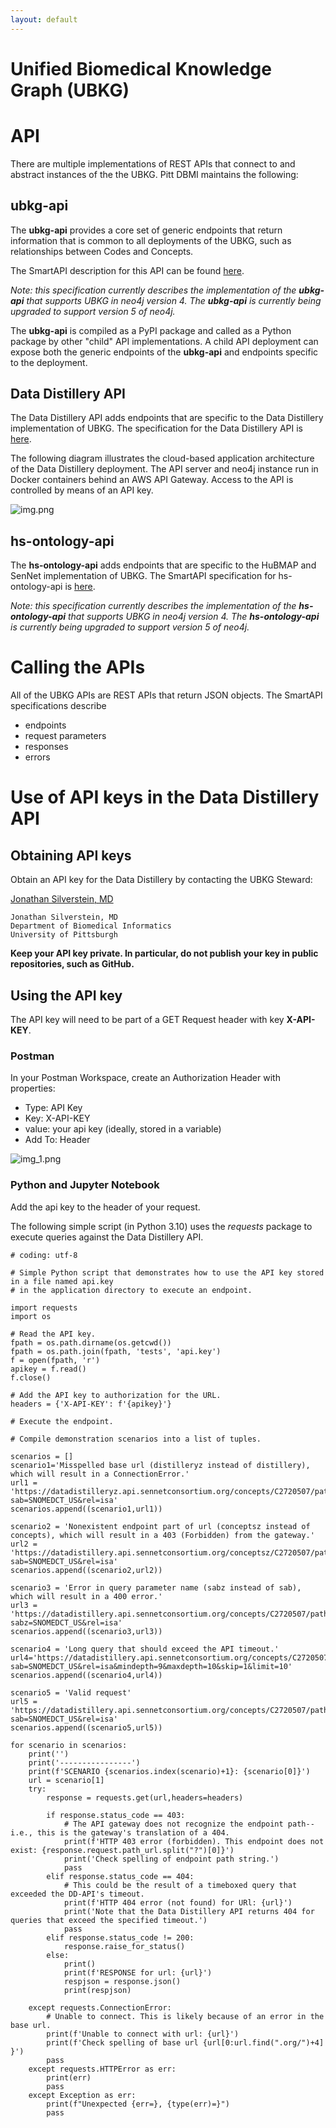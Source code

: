 ```yaml
---
layout: default
---
```


# Unified Biomedical Knowledge Graph (UBKG) 
# API

There are multiple implementations of REST APIs that connect to and abstract instances of the 
the UBKG. Pitt DBMI maintains the following:

## ubkg-api
The **ubkg-api** provides a core set of generic endpoints that return information that is common to all deployments of 
the UBKG, such as relationships between Codes and Concepts.

The SmartAPI description for this API can be found [here](https://smart-api.info/ui/96e5b5c0b0efeef5b93ea98ac2794837).

_Note: this specification currently describes the implementation of the **ubkg-api** that supports UBKG in 
neo4j version 4. The **ubkg-api** is currently being upgraded to support version 5 of neo4j._

The **ubkg-api** is compiled as a PyPI package and called as a Python package by other "child" API implementations.
A child API deployment can expose both the generic endpoints of the **ubkg-api** and endpoints specific to the deployment.

## Data Distillery API
The Data Distillery API adds endpoints that are specific to the Data Distillery implementation of UBKG.
The specification for the Data Distillery API is [here](https://smart-api.info/ui/55be2831c69b17f6bc975ddb58cabb5e).

The following diagram illustrates the cloud-based application architecture of the Data Distillery deployment. 
The API server and neo4j instance run in Docker containers behind an AWS API Gateway. Access to the API is controlled by 
means of an API key.

![img.png](img.png)

## hs-ontology-api
The **hs-ontology-api** adds endpoints that are specific to the HuBMAP and SenNet implementation of UBKG.
The SmartAPI specification for hs-ontology-api is [here](https://smart-api.info/ui/d10ff85265d8b749fbe3ad7b51d0bf0a).

_Note: this specification currently describes the implementation of the **hs-ontology-api** that supports UBKG in 
neo4j version 4. The **hs-ontology-api** is currently being upgraded to support version 5 of neo4j._

# Calling the APIs
All of the UBKG APIs are REST APIs that return JSON objects. The SmartAPI specifications describe 
- endpoints
- request parameters
- responses
- errors

# Use of API keys in the Data Distillery API

## Obtaining API keys
Obtain an API key for the Data Distillery by contacting the UBKG Steward:

 [Jonathan Silverstein, MD](mailto:j.c.s@pitt.edu)

      
    Jonathan Silverstein, MD
    Department of Biomedical Informatics
    University of Pittsburgh

**Keep your API key private. In particular, do not publish your key in public repositories, such as 
GitHub.**

## Using the API key
The API key will need to be part of a GET Request header with key **X-API-KEY**.

### Postman
In your Postman Workspace, create an Authorization Header with properties:
- Type: API Key
- Key: X-API-KEY
- value: your api key (ideally, stored in a variable)
- Add To: Header

![img_1.png](img_1.png)

### Python and Jupyter Notebook

Add the api key to the header of your request.

The following simple script (in Python 3.10) uses the _requests_ package to 
execute queries against the Data Distillery API.

```
# coding: utf-8

# Simple Python script that demonstrates how to use the API key stored in a file named api.key
# in the application directory to execute an endpoint.

import requests
import os

# Read the API key.
fpath = os.path.dirname(os.getcwd())
fpath = os.path.join(fpath, 'tests', 'api.key')
f = open(fpath, 'r')
apikey = f.read()
f.close()

# Add the API key to authorization for the URL.
headers = {'X-API-KEY': f'{apikey}'}

# Execute the endpoint.

# Compile demonstration scenarios into a list of tuples.

scenarios = []
scenario1='Misspelled base url (distilleryz instead of distillery), which will result in a ConnectionError.'
url1 = 'https://datadistilleryz.api.sennetconsortium.org/concepts/C2720507/paths/shortestpath/C1272753?sab=SNOMEDCT_US&rel=isa'
scenarios.append((scenario1,url1))

scenario2 = 'Nonexistent endpoint part of url (conceptsz instead of concepts), which will result in a 403 (Forbidden) from the gateway.'
url2 = 'https://datadistillery.api.sennetconsortium.org/conceptsz/C2720507/paths/shortestpath/C1272753?sab=SNOMEDCT_US&rel=isa'
scenarios.append((scenario2,url2))

scenario3 = 'Error in query parameter name (sabz instead of sab), which will result in a 400 error.'
url3 = 'https://datadistillery.api.sennetconsortium.org/concepts/C2720507/paths/shortestpath/C1272753?sabz=SNOMEDCT_US&rel=isa'
scenarios.append((scenario3,url3))

scenario4 = 'Long query that should exceed the API timeout.'
url4='https://datadistillery.api.sennetconsortium.org/concepts/C2720507/paths/expand?sab=SNOMEDCT_US&rel=isa&mindepth=9&maxdepth=10&skip=1&limit=10'
scenarios.append((scenario4,url4))

scenario5 = 'Valid request'
url5 = 'https://datadistillery.api.sennetconsortium.org/concepts/C2720507/paths/shortestpath/C1272753?sab=SNOMEDCT_US&rel=isa'
scenarios.append((scenario5,url5))

for scenario in scenarios:
    print('')
    print('----------------')
    print(f'SCENARIO {scenarios.index(scenario)+1}: {scenario[0]}')
    url = scenario[1]
    try:
        response = requests.get(url,headers=headers)

        if response.status_code == 403:
            # The API gateway does not recognize the endpoint path--i.e., this is the gateway's translation of a 404.
            print(f'HTTP 403 error (forbidden). This endpoint does not exist: {response.request.path_url.split("?")[0]}')
            print('Check spelling of endpoint path string.')
            pass
        elif response.status_code == 404:
            # This could be the result of a timeboxed query that exceeded the DD-API's timeout.
            print(f'HTTP 404 error (not found) for URl: {url}')
            print('Note that the Data Distillery API returns 404 for queries that exceed the specified timeout.')
            pass
        elif response.status_code != 200:
            response.raise_for_status()
        else:
            print()
            print(f'RESPONSE for url: {url}')
            respjson = response.json()
            print(respjson)

    except requests.ConnectionError:
        # Unable to connect. This is likely because of an error in the base url.
        print(f'Unable to connect with url: {url}')
        print(f'Check spelling of base url {url[0:url.find(".org/")+4] }')
        pass
    except requests.HTTPError as err:
        print(err)
        pass
    except Exception as err:
        print(f"Unexpected {err=}, {type(err)=}")
        pass



```